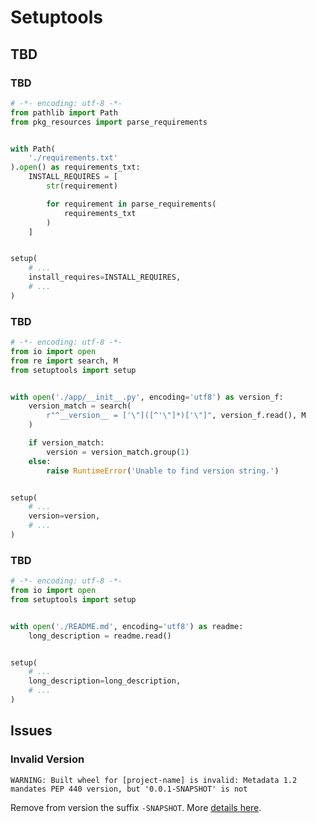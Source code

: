 # Setuptools

## TBD

### TBD

```py
# -*- encoding: utf-8 -*-
from pathlib import Path
from pkg_resources import parse_requirements


with Path(
    './requirements.txt'
).open() as requirements_txt:
    INSTALL_REQUIRES = [
        str(requirement)

        for requirement in parse_requirements(
            requirements_txt
        )
    ]


setup(
    # ...
    install_requires=INSTALL_REQUIRES,
    # ...
)
```

<!-- ```py
from os import path


def _read_reqs(relpath):
    fullpath = path.join(path.dirname(__file__), relpath)

    with open(fullpath) as f:
        return [s.strip() for s in f.readlines()
                if (s.strip() and not s.startswith('#'))]


INSTALL_REQUIRES = [line for line in _read_reqs('requirements.txt') if "://" not in line]
DEV_REQUIRES = [line for line in _read_reqs('requirements-dev.txt') if "://" not in line]
TEST_REQUIRES = [line for line in _read_reqs('requirements-test.txt') if "://" not in line]


setup(
    # ...
    install_requires=INSTALL_REQUIRES,
    extras_require={
        'dev': DEV_REQUIRES,
        'test': TEST_REQUIRES,
    },
    # ...
)
``` -->

### TBD

```py
# -*- encoding: utf-8 -*-
from io import open
from re import search, M
from setuptools import setup


with open('./app/__init__.py', encoding='utf8') as version_f:
    version_match = search(
        r"^__version__ = ['\"]([^'\"]*)['\"]", version_f.read(), M
    )

    if version_match:
        version = version_match.group(1)
    else:
        raise RuntimeError('Unable to find version string.')


setup(
    # ...
    version=version,
    # ...
)
```

### TBD

```py
# -*- encoding: utf-8 -*-
from io import open
from setuptools import setup


with open('./README.md', encoding='utf8') as readme:
    long_description = readme.read()


setup(
    # ...
    long_description=long_description,
    # ...
)
```

## Issues

### Invalid Version

```log
WARNING: Built wheel for [project-name] is invalid: Metadata 1.2 mandates PEP 440 version, but '0.0.1-SNAPSHOT' is not
```

Remove from version the suffix `-SNAPSHOT`. More [details here](https://www.python.org/dev/peps/pep-0440/).
